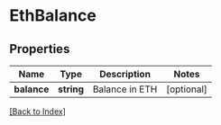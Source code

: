 # EthBalance

## Properties

Name | Type | Description | Notes
------------ | ------------- | ------------- | -------------
**balance** | **string** | Balance in ETH | [optional]

[[Back to Index]](../index.md)

